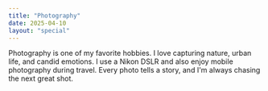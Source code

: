 ```yaml
---
title: "Photography"
date: 2025-04-10
layout: "special"
---
```


Photography is one of my favorite hobbies. I love capturing nature, urban life, and candid emotions. I use a Nikon DSLR and also enjoy mobile photography during travel. Every photo tells a story, and I'm always chasing the next great shot.
